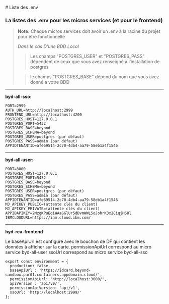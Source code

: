 ﻿﻿﻿﻿﻿﻿﻿﻿﻿﻿# Liste des .env
### La listes des .env pour les micros services (et pour le frontend)
> **Note:** 
> Chaque micros services doit avoir un .env à la racine du projet pour être fonctionnelle 
> 
> *Dans le cas D'une BDD Local*
> 
> 
> >Les champs "POSTGRES_USER" et "POSTGRES_PASS" dépendent de ceux que vous avez renseigné à l’installation de postgres 
> 
>
> >le champs "POSTGRES_BASE" dépend du nom que vous avez donné a votre BDD

-----
**byd-all-sso:**

	PORT=2999
	AUTH_URL=http://localhost:2999
	FRONTEND_URL=http://localhost:4200
	POSTGRES_HOST=127.0.0.1
	POSTGRES_PORT=5432
	POSTGRES_BASE=beyond
	POSTGRES_SCHEMA=beyond
	POSTGRES_USER=postgres (par défaut)
	POSTGRES_PASS=admin (par défaut)
	APPIDTENANTID=afe69514-2c70-4db4-aa79-58eb1a4f1546
-----
**byd-all-user:**

	PORT=3000
	POSTGRES_HOST=127.0.0.1
	POSTGRES_PORT=5432
	POSTGRES_BASE=beyond
	POSTGRES_SCHEMA=beyond
	POSTGRES_USER=postgres (par défaut)
	POSTGRES_PASS=admin (par défaut)
	APPIDTENANTID=afe69514-2c70-4db4-aa79-58eb1a4f1546
	MJ_APIKEY_PUBLIC=(attente clés du client)
	MJ_APIKEY_PRIVATE=(attente clés du client)
	APPIDAPIKEY=2MzgKPuEqiWAaGGlUr5dDvmWWL5oJohrK3x2CiqjHS8l
	IBMCLOUDURL=https://iam.cloud.ibm.com/
----
**byd-rea-frontend**

Le baseApiUrl est configuré avec le bouchon de DF qui contient les données à afficher sur la carte.
permissionApiUrl correspond au micro service byd-all-user
ssoUrl correspond au micro service byd-all-sso

	export const environment = {
	  production: false,
	  baseApiUrl : 'https://idcard.beyond-sandbox.par01.containers.appdomain.cloud/',  
	  permissionApiUrl: 'http://localhost:3000/',
	  apiVersion : 'api/v0/',
	  permissionApiVersion: 'api/v1',
	  ssoUrl: 'http://localhost:2999/'
	};
